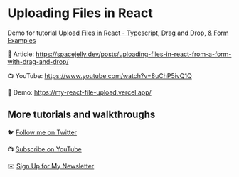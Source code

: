 # Uploading Files in React

Demo for tutorial [Upload Files in React - Typescript, Drag and Drop, & Form Examples](https://www.youtube.com/watch?v=8uChP5ivQ1Q)

📝 Article: https://spacejelly.dev/posts/uploading-files-in-react-from-a-form-with-drag-and-drop/

📺 YouTube: https://www.youtube.com/watch?v=8uChP5ivQ1Q

🚀 Demo: https://my-react-file-upload.vercel.app/

## More tutorials and walkthroughs

🐦 [Follow me on Twitter](https://twitter.com/colbyfayock)

📺 [Subscribe on YouTube](https://www.youtube.com/colbyfayock)

✉️ [Sign Up for My Newsletter](https://colbyfayock.com/newsletter)

